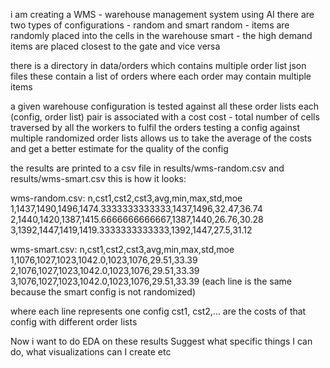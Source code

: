 i am creating a WMS - warehouse management system using AI
there are two types of configurations - random and smart
random - items are randomly placed into the cells in the warehouse
smart - the high demand items are placed closest to the gate and vice versa

there is a directory in data/orders which contains multiple order list json files
these contain a list of orders where each order may contain multiple items

a given warehouse configuration is tested against all these order lists
each (config, order list) pair is associated with a cost
cost - total number of cells traversed by all the workers to fulfil the orders
testing a config against multiple randomized order lists allows us to take the average of the costs and get a better estimate for the quality of the config

the results are printed to a csv file in results/wms-random.csv and results/wms-smart.csv
this is how it looks:

wms-random.csv:
n,cst1,cst2,cst3,avg,min,max,std,moe
1,1437,1490,1496,1474.3333333333333,1437,1496,32.47,36.74
2,1440,1420,1387,1415.6666666666667,1387,1440,26.76,30.28
3,1392,1447,1419,1419.3333333333333,1392,1447,27.5,31.12

wms-smart.csv:
n,cst1,cst2,cst3,avg,min,max,std,moe
1,1076,1027,1023,1042.0,1023,1076,29.51,33.39
2,1076,1027,1023,1042.0,1023,1076,29.51,33.39
3,1076,1027,1023,1042.0,1023,1076,29.51,33.39
(each line is the same because the smart config is not randomized)

where each line represents one config
cst1, cst2,... are the costs of that config with different order lists

Now i want to do EDA on these results
Suggest what specific things I can do, what visualizations can I create etc
